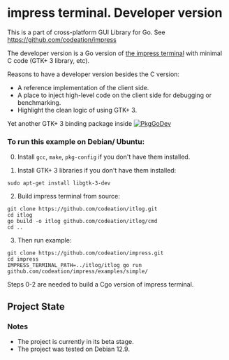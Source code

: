 # impress terminal. Developer version

This is a part of cross-platform GUI Library for Go. See https://github.com/codeation/impress

The developer version is a Go version of [the impress terminal](https://github.com/codeation/it) with minimal C code (GTK+ 3 library, etc).

Reasons to have a developer version besides the C version:

- A reference implementation of the client side.
- A place to inject high-level code on the client side for debugging or benchmarking.
- Highlight the clean logic of using GTK+ 3.

Yet another GTK+ 3 binding package inside [![PkgGoDev](https://pkg.go.dev/badge/github.com/codeation/itlog/gtk)](https://pkg.go.dev/github.com/codeation/itlog/gtk)

### To run this example on Debian/ Ubuntu:

0. Install `gcc`, `make`, `pkg-config` if you don't have them installed.

1. Install GTK+ 3 libraries if you don't have them installed:

```
sudo apt-get install libgtk-3-dev
```

2. Build impress terminal from source:

```
git clone https://github.com/codeation/itlog.git
cd itlog
go build -o itlog github.com/codeation/itlog/cmd
cd ..
```

3. Then run example:

```
git clone https://github.com/codeation/impress.git
cd impress
IMPRESS_TERMINAL_PATH=../itlog/itlog go run github.com/codeation/impress/examples/simple/
```

Steps 0-2 are needed to build a Cgo version of impress terminal.

## Project State

### Notes

- The project is currently in its beta stage.
- The project was tested on Debian 12.9.
